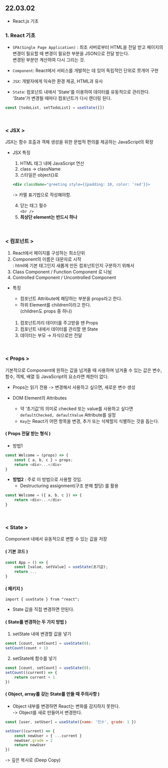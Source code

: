 ## 22.03.02
* React.js 기초


### 1. React 기초

* ```SPA(Single Page Application)``` : 최조 서버로부터 HTML을 전달 받고 페이지의 변경이 필요할 때 변경이 필요한 부분을 JSON으로 전달 받는다.<br>
변경된 부분만 계산하여 다시 그리는 것.

* ```Component```: React에서 서비스를 개발하는 데 있어 독립적인 단위로 쪼개어 구현
* ```JSX```: 개발자에게 익숙한 환경 제공, HTML과 유사
* ```State```: 컴포넌트 내에서 'State'를 이용하여 데이터를 유동적으로 관리한다. <br>
'State'가 변경될 때마다 컴포넌트가 다시 렌더링 된다.
```jsx
const [todoList, setTodoList] = useState([])
```

<br>

### < JSX >
JSX는 함수 호출과 객체 생성을 위한 문법적 편의를 제공하는 JavaScript의 확장

* JSX 특징
    1. HTML 태그 내에 JavaScript 연산
    2. class → className
    3. 스타일은 object{}로
    ```jsx
    <div className="greeting style={{padding: 10, color: 'red'}}>
    ```
    -> 카멜 표기법으로 작성해야함.

    4. 닫는 태그 필수<br>
    ```<br />```
    5. **최상단 element는 반드시 하나**

<br>

### < 컴포넌트 >
1. React에서 페이지를 구성하는 최소단위
2. Component의 이름은 대문자로 시작 <br>
: html에 기본 태그인지 새롭게 만든 컴포넌트인지 구분하기 위해서
3. Class Component / Function Component 로 나뉨
4. Controlled Component / Uncontrolled Component

* 특징
    * 컴포넌트 Attribute에 해당하는 부분을 props라고 한다.
    * 하위 Element를 children이라고 한다. <br>
    (children도 props 중 하나)

    <br>

    1. 컴포넌트끼리 데이터를 주고받을 땐 Props
    2. 컴포넌트 내에서 데이터를 관리할 땐 State
    3. 데이터는 부모 → 자식으로만 전달


<br>

### < Props >
기본적으로 Component에 원하는 값을 넘겨줄 때 사용하며
넘겨줄 수 있는 값은 변수, 함수, 객체, 배열 등 JavaScript의 요소라면 제한이 없다.

* Props는 읽기 전용
-> 변경해서 사용하고 싶으면, 새로운 변수 생성 

* DOM Element의 Attributes
    * 약 ‘초기값’의 의미로 checked 또는 value를 사용하고 싶다면
```defaultChecked, defaultValue``` Attribute를 설정
    * ```Key```는 React가 어떤 항목을 변경, 추가 또는 삭제할지
식별하는 것을 돕는다.


#### ( Props 전달 받는 형식 )
* 방법1
```js
const Welcome = (props) => {
    const { a, b, c } = props;
    return <div>...</div>
}
```

* **방법2**
: 주로 이 방법으로 사용할 것임.
    - Destructuring assignment(구조 분해 할당) 를 활용
```js
const Welcome = ({ a, b, c }) => {
    return <div>...</div>
}
```

<br>

### < State >
Component 내에서 유동적으로
변할 수 있는 값을 저장

#### ( 기본 코드 )

```js
const App = () => {
    const [value, setValue] = useState(초기값);
    return ...
}
```

#### ( 패키지 )
```import { useState } from "react";```

* State 값을 직접 변경하면 안된다.

#### ( State를 변경하는 두 가지 방법 )

1. setState 내에 변경할 값을 넣기
```js
const [count, setCount] = useState(0);
setCount(count + 1)
```
2. setState에 함수를 넣기
```js
const [count, setCount] = useState(0);
setCount((current) => {
    return current + 1
})
```

#### ( Object, array를 갖는 State를 만들 때 주의사항 )

* Object 내부를 변경하면 React는 변화를 감지하지 못한다. <br>
-> Object를 새로 만들어서 변경한다.

```js
const [user, setUser] = useState({name: '민수', grade: 1 })

setUser((current) => {
    const newUser = { ...current }
    newUser.grade = 2
    return newUser
})
```
-> 깊은 복사로 (Deep Copy)



